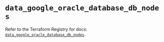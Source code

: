 # `data_google_oracle_database_db_nodes`

Refer to the Terraform Registry for docs: [`data_google_oracle_database_db_nodes`](https://registry.terraform.io/providers/hashicorp/google/6.48.0/docs/data-sources/oracle_database_db_nodes).
